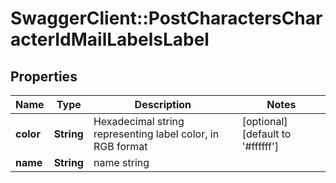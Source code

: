 # SwaggerClient::PostCharactersCharacterIdMailLabelsLabel

## Properties
Name | Type | Description | Notes
------------ | ------------- | ------------- | -------------
**color** | **String** | Hexadecimal string representing label color, in RGB format | [optional] [default to &#39;#ffffff&#39;]
**name** | **String** | name string | 


